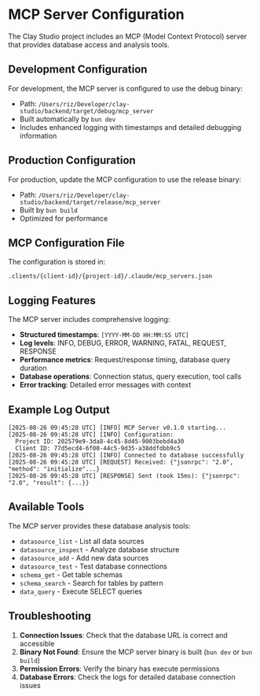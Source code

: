 # MCP Server Configuration

The Clay Studio project includes an MCP (Model Context Protocol) server that provides database access and analysis tools.

## Development Configuration

For development, the MCP server is configured to use the debug binary:
- Path: `/Users/riz/Developer/clay-studio/backend/target/debug/mcp_server`
- Built automatically by `bun dev`
- Includes enhanced logging with timestamps and detailed debugging information

## Production Configuration

For production, update the MCP configuration to use the release binary:
- Path: `/Users/riz/Developer/clay-studio/backend/target/release/mcp_server`
- Built by `bun build`
- Optimized for performance

## MCP Configuration File

The configuration is stored in:
```
.clients/{client-id}/{project-id}/.claude/mcp_servers.json
```

## Logging Features

The MCP server includes comprehensive logging:
- **Structured timestamps**: `[YYYY-MM-DD HH:MM:SS UTC]`
- **Log levels**: INFO, DEBUG, ERROR, WARNING, FATAL, REQUEST, RESPONSE
- **Performance metrics**: Request/response timing, database query duration
- **Database operations**: Connection status, query execution, tool calls
- **Error tracking**: Detailed error messages with context

## Example Log Output

```
[2025-08-26 09:45:28 UTC] [INFO] MCP Server v0.1.0 starting...
[2025-08-26 09:45:28 UTC] [INFO] Configuration:
  Project ID: 202579e9-3da8-4c45-8d45-9003bebd4a30
  Client ID: 77d5ecd4-6f00-44c5-9d35-a38ddfdbb9c5
[2025-08-26 09:45:28 UTC] [INFO] Connected to database successfully
[2025-08-26 09:45:28 UTC] [REQUEST] Received: {"jsonrpc": "2.0", "method": "initialize"...}
[2025-08-26 09:45:28 UTC] [RESPONSE] Sent (took 15ms): {"jsonrpc": "2.0", "result": {...}}
```

## Available Tools

The MCP server provides these database analysis tools:
- `datasource_list` - List all data sources
- `datasource_inspect` - Analyze database structure
- `datasource_add` - Add new data sources
- `datasource_test` - Test database connections
- `schema_get` - Get table schemas
- `schema_search` - Search for tables by pattern
- `data_query` - Execute SELECT queries

## Troubleshooting

1. **Connection Issues**: Check that the database URL is correct and accessible
2. **Binary Not Found**: Ensure the MCP server binary is built (`bun dev` or `bun build`)
3. **Permission Errors**: Verify the binary has execute permissions
4. **Database Errors**: Check the logs for detailed database connection issues